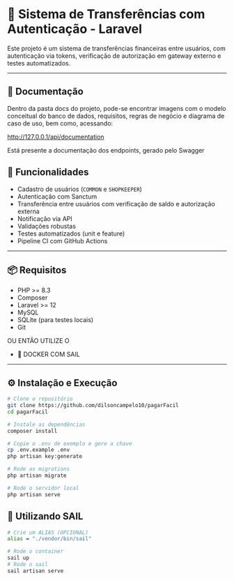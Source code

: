 # 💸 Sistema de Transferências com Autenticação - Laravel

Este projeto é um sistema de transferências financeiras entre usuários, com autenticação via tokens, verificação de autorização em gateway externo e testes automatizados.

---

## 📄 Documentação

Dentro da pasta docs do projeto, pode-se encontrar imagens com o modelo conceitual do banco de dados, requisitos, regras de negócio e diagrama de caso de uso, bem como, acessando:

http://127.0.0.1/api/documentation


Está presente a documentação dos endpoints, gerado pelo Swagger

## 🚀 Funcionalidades

- Cadastro de usuários (`COMMON` e `SHOPKEEPER`)
- Autenticação com Sanctum
- Transferência entre usuários com verificação de saldo e autorização externa
- Notificação via API
- Validações robustas
- Testes automatizados (unit e feature)
- Pipeline CI com GitHub Actions

---

## 📦 Requisitos

- PHP >= 8.3
- Composer
- Laravel >= 12
- MySQL
- SQLite (para testes locais)
- Git

OU ENTÂO UTILIZE O

- 🐋 DOCKER COM SAIL

---

## ⚙️ Instalação e Execução

```bash
# Clone o repositório
git clone https://github.com/dilsoncampelo10/pagarFacil
cd pagarFacil

# Instale as dependências
composer install

# Copie o .env de exemplo e gere a chave
cp .env.example .env
php artisan key:generate

# Rode as migrations
php artisan migrate

# Rode o servidor local
php artisan serve

```
## 🐋 Utilizando SAIL

```bash
# Crie um ALIAS (OPCIONAL)
alias = "./vendor/bin/sail"

# Rode o container
sail up
# Rode o sail
sail artisan serve


```
